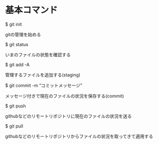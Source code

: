 # 基本コマンド

$ git init

gitの管理を始める


$ git status


いまのファイルの状態を確認する


$ git add -A

管理するファイルを追加する(staging)


$ git commit -m “コミットメッセージ”

メッセージ付きで現在のファイルの状況を保存する(commit)


$ git push

githubなどのリモートリポジトリに現在のファイルの状況を送る


$ git pull

githubなどのリモートリポジトリからファイルの状況を取ってきて適用する


